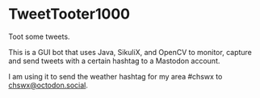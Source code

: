 # TweetTooter1000
Toot some tweets. 

This is a GUI bot that uses Java, SikuliX, and OpenCV to monitor, capture and send tweets with a certain hashtag to a Mastodon account.

I am using it to send the weather hashtag for my area #chswx to chswx@octodon.social. 

